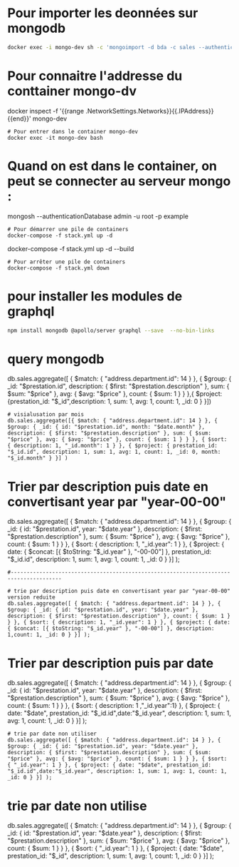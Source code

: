 # Pour importer les deonnées sur mongodb
```bash
docker exec -i mongo-dev sh -c 'mongoimport -d bda -c sales --authenticationDatabase admin -u root -p example' < sales.bson
```
# Pour connaitre l'addresse du conttainer mongo-dv
docker inspect -f '{{range .NetworkSettings.Networks}}{{.IPAddress}}{{end}}' mongo-dev
```
# Pour entrer dans le container mongo-dev
docker exec -it mongo-dev bash
```
# Quand on est dans le container, on peut se connecter au serveur mongo :
mongosh --authenticationDatabase admin -u root -p example
```
# Pour démarrer une pile de containers
docker-compose -f stack.yml up -d
```
docker-compose -f stack.yml up -d --build
```
# Pour arrêter une pile de containers
docker-compose -f stack.yml down
```
# pour installer les modules de graphql
```bash
npm install mongodb @apollo/server graphql --save  --no-bin-links
```

# query mongodb

db.sales.aggregate([ { $match: { "address.department.id": 14 } }, { $group: { _id: "$prestation.id", description: { $first: "$prestation.description" }, sum: { $sum: "$price" }, avg: { $avg: "$price" }, count: { $sum: 1 } } },{ $project: {prestation_id: "$_id",description: 1, sum: 1, avg: 1, count: 1, _id: 0 } }])
```
# visialusation par mois
db.sales.aggregate([{ $match: { "address.department.id": 14 } }, { $group: { _id: { id: "$prestation.id", month: "$date.month" }, description: { $first: "$prestation.description" }, sum: { $sum: "$price" }, avg: { $avg: "$price" }, count: { $sum: 1 } } }, { $sort: { description: 1, "_id.month": 1 } }, { $project: { prestation_id: "$_id.id", description: 1, sum: 1, avg: 1, count: 1, _id: 0, month: "$_id.month" } }] )
```
# Trier par description puis date en convertisant year par "year-00-00"
db.sales.aggregate([ { $match: { "address.department.id": 14 } }, { $group: { _id: { id: "$prestation.id", year: "$date.year" }, description: { $first: "$prestation.description" }, sum: { $sum: "$price" }, avg: { $avg: "$price" }, count: { $sum: 1 } } }, { $sort: { description: 1, "_id.year": 1 } }, { $project: { date: { $concat: [{ $toString: "$_id.year" }, "-00-00"] }, prestation_id: "$_id.id", description: 1, sum: 1, avg: 1, count: 1, _id: 0 } }] );
```
#--------------------------------------------------------------------------------------

# trie par description puis date en convertisant year par "year-00-00" version reduite
db.sales.aggregate([ { $match: { "address.department.id": 14 } }, { $group: { _id: { id: "$prestation.id", year: "$date.year" }, description: { $first: "$prestation.description" }, count: { $sum: 1 } } }, { $sort: { description: 1, "_id.year": 1 } }, { $project: { date: { $concat: [{ $toString: "$_id.year" }, "-00-00"] }, description: 1,count: 1, _id: 0 } }] );
```
# Trier par description puis par date 
db.sales.aggregate([ { $match: { "address.department.id": 14 } }, { $group: { _id: { id: "$prestation.id", year: "$date.year" }, description: { $first: "$prestation.description" }, sum: { $sum: "$price" }, avg: { $avg: "$price" }, count: { $sum: 1 } } }, { $sort: { description: 1 ,"_id.year":1} }, { $project: { date: "$date", prestation_id: "$_id.id",date:"$_id.year", description: 1, sum: 1, avg: 1, count: 1, _id: 0 } }] );
```
# trie par date non utiliser
db.sales.aggregate([ { $match: { "address.department.id": 14 } }, { $group: { _id: { id: "$prestation.id", year: "$date.year" }, description: { $first: "$prestation.description" }, sum: { $sum: "$price" }, avg: { $avg: "$price" }, count: { $sum: 1 } } }, { $sort: { "_id.year": 1 } }, { $project: { date: "$date", prestation_id: "$_id.id",date:"$_id.year", description: 1, sum: 1, avg: 1, count: 1, _id: 0 } }] );
```
# trie par date non utilise
db.sales.aggregate([ { $match: { "address.department.id": 14 } }, { $group: { _id: { id: "$prestation.id", year: "$date.year" }, description: { $first: "$prestation.description" }, sum: { $sum: "$price" }, avg: { $avg: "$price" }, count: { $sum: 1 } } }, { $sort: { "_id.year": 1 } }, { $project: { date: "$date", prestation_id: "$_id", description: 1, sum: 1, avg: 1, count: 1, _id: 0 } }] );
